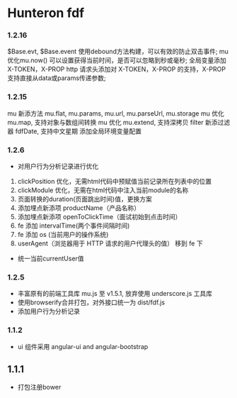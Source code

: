 Hunteron fdf
======

### 1.2.16
$Base.evt, $Base.event 使用debound方法构建，可以有效的防止双击事件;
mu 优化mu.now() 可以设置获得当前时间，是否可以忽略到秒或毫秒;
全局变量添加 X-TOKEN，X-PROP
http 请求头添加对 X-TOKEN，X-PROP 的支持，X-PROP支持直接从data或params传递参数;


### 1.2.15
mu 新添方法 mu.flat, mu.params, mu.url, mu.parseUrl, mu.storage
mu 优化 mu.map, 支持对象与数组间转换
mu 优化 mu.extend, 支持深拷贝
filter 新添过滤器 fdfDate, 支持中文星期
添加全局环境变量配置

### 1.2.6
* 对用户行为分析记录进行优化
1. clickPosition 优化，无需html代码中预赋值当前记录所在列表中的位置
2. clickModule 优化，无需在html代码中注入当前module的名称
3. 页面转换的duration(页面跳出时间)值，更换方案
4. 添加埋点新添项 productName（产品名称）
5. 添加埋点新添项 openToClickTime（面试初始到点击时间）
6. fe 添加 intervalTime(两个事件间隔时间)
6. fe 添加 os (当前用户的操作系统)
7. userAgent（浏览器用于 HTTP 请求的用户代理头的值） 移到 fe 下

* 统一当前currentUser值

### 1.2.5
* 丰富原有的前端工具库 mu.js 至 v1.5.1, 放弃使用 underscore.js 工具库
* 使用browserify合并打包，对外接口统一为 dist/fdf.js
* 添加用户行为分析记录

### 1.1.2
* ui 组件采用 angular-ui and angular-bootstrap

## 1.1.1 
* 打包注册bower
